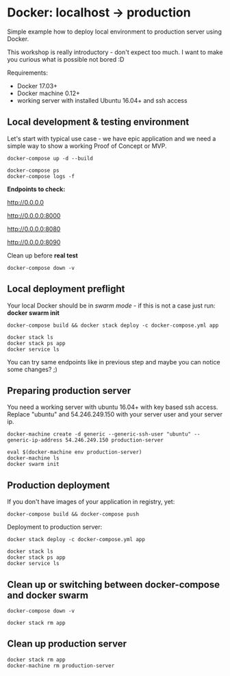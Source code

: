 # Docker: localhost -> production
Simple example how to deploy local environment to production server using Docker.

This workshop is really introductory - don't expect too much. 
I want to make you curious what is possible not bored :D

Requirements:
 - Docker 17.03+
 - Docker machine 0.12+
 - working server with installed Ubuntu 16.04+ and ssh access

## Local development & testing environment

Let's start with typical use case - we have epic application and we need a simple way to show a working Proof of Concept or MVP.

```
docker-compose up -d --build

docker-compose ps
docker-compose logs -f

```

**Endpoints to check:**

http://0.0.0.0

http://0.0.0.0:8000

http://0.0.0.0:8080

http://0.0.0.0:8090



Clean up before **real test**

```
docker-compose down -v
```

## Local deployment preflight

Your local Docker should be in *swarm mode* - if this is not a case just run: **docker swarm init**

```
docker-compose build && docker stack deploy -c docker-compose.yml app

docker stack ls
docker stack ps app
docker service ls
```

You can try same endpoints like in previous step and maybe you can notice some changes? ;)

## Preparing production server

You need a working server with ubuntu 16.04+ with key based ssh access.
Replace "ubuntu" and 54.246.249.150 with your server user and your server ip.

```
docker-machine create -d generic --generic-ssh-user "ubuntu" --generic-ip-address 54.246.249.150 production-server

eval $(docker-machine env production-server)
docker-machine ls
docker swarm init
```

## Production deployment

If you don't have images of your application in registry, yet:
```
docker-compose build && docker-compose push
```

Deployment to production server:
```
docker stack deploy -c docker-compose.yml app

docker stack ls
docker stack ps app
docker service ls
```

## Clean up or switching between docker-compose and docker swarm

```
docker-compose down -v
```

```
docker stack rm app
```

## Clean up production server

```
docker stack rm app
docker-machine rm production-server
```


